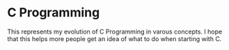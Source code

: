 # C Programming

This represents my evolution of C Programming in varous concepts. I hope that
this helps more people get an idea of what to do when starting with C.
